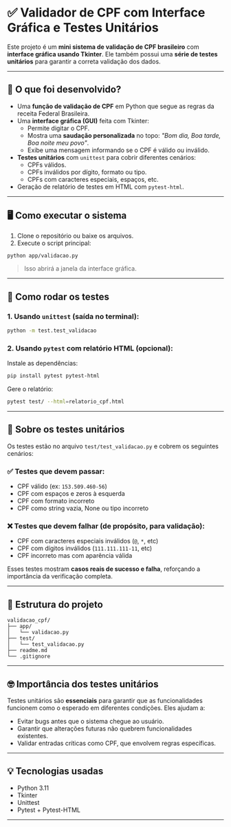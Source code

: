 # ✅ Validador de CPF com Interface Gráfica e Testes Unitários

Este projeto é um **mini sistema de validação de CPF brasileiro** com **interface gráfica usando Tkinter**. Ele também possui uma **série de testes unitários** para garantir a correta validação dos dados.

---

## 🧠 O que foi desenvolvido?

- Uma **função de validação de CPF** em Python que segue as regras da receita Federal Brasileira.
- Uma **interface gráfica (GUI)** feita com Tkinter:
  - Permite digitar o CPF.
  - Mostra uma **saudação personalizada** no topo: _"Bom dia, Boa tarde, Boa noite meu povo"_.
  - Exibe uma mensagem informando se o CPF é válido ou inválido.
- **Testes unitários** com `unittest` para cobrir diferentes cenários:
  - CPFs válidos.
  - CPFs inválidos por dígito, formato ou tipo.
  - CPFs com caracteres especiais, espaços, etc.
- Geração de relatório de testes em HTML com `pytest-html`.

---

## 🖥️ Como executar o sistema

1. Clone o repositório ou baixe os arquivos.
2. Execute o script principal:

```bash
python app/validacao.py
```

> Isso abrirá a janela da interface gráfica.

---

## 🧪 Como rodar os testes

### 1. Usando `unittest` (saída no terminal):

```bash
python -m test.test_validacao
```

### 2. Usando `pytest` com relatório HTML (opcional):

Instale as dependências:

```bash
pip install pytest pytest-html
```

Gere o relatório:

```bash
pytest test/ --html=relatorio_cpf.html
```

---

## 🧬 Sobre os testes unitários

Os testes estão no arquivo `test/test_validacao.py` e cobrem os seguintes cenários:

### ✅ Testes que devem passar:
- CPF válido (ex: `153.509.460-56`)
- CPF com espaços e zeros à esquerda
- CPF com formato incorreto
- CPF como string vazia, None ou tipo incorreto

### ❌ Testes que devem falhar (de propósito, para validação):
- CPF com caracteres especiais inválidos (`@`, `*`, etc)
- CPF com dígitos inválidos (`111.111.111-11`, etc)
- CPF incorreto mas com aparência válida

Esses testes mostram **casos reais de sucesso e falha**, reforçando a importância da verificação completa.

---

## 📂 Estrutura do projeto

```
validacao_cpf/
├── app/             
│   └── validacao.py         
├── test/
│   └── test_validacao.py    
├── readme.md      
└── .gitignore               
```

---

## 🤓 Importância dos testes unitários

Testes unitários são **essenciais** para garantir que as funcionalidades funcionem como o esperado em diferentes condições. Eles ajudam a:
- Evitar bugs antes que o sistema chegue ao usuário.
- Garantir que alterações futuras não quebrem funcionalidades existentes.
- Validar entradas críticas como CPF, que envolvem regras específicas.

---

## 💡 Tecnologias usadas

- Python 3.11
- Tkinter
- Unittest
- Pytest + Pytest-HTML

---

